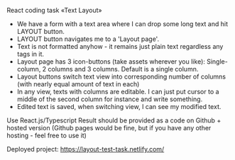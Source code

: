 React coding task «Text Layout»

- We have a form with a text area where I can drop some long text and hit LAYOUT button.
- LAYOUT button navigates me to a 'Layout page'. 
- Text is not formatted anyhow - it remains just plain text regardless any tags in it.
- Layout page has 3 icon-buttons (take assets wherever you like): Single-column, 2 columns and 3 columns. Default is a single column.
- Layout buttons switch text view into corresponding number of columns (with nearly equal amount of text in each)
- In any view, texts with columns are editable. I can just put cursor to a middle of the second column for instance and write something.
- Edited text is saved, when switching view, I can see my modified text.

Use React.js/Typescript
Result should be provided as a code on Github + hosted version (Github pages would be fine, but if you have any other hosting - feel free to use it)


Deployed project: https://layout-test-task.netlify.com/